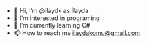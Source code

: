 - 👋 Hi, I’m @ilaydk as İlayda
- 👀 I’m interested in programing
- 🌱 I’m currently learning C#
- 📫 How to reach me ilaydakomu@gmail.com

<!---
ilaydk/ilaydk is a ✨ special ✨ repository because its `README.md` (this file) appears on your GitHub profile.
You can click the Preview link to take a look at your changes.
--->
